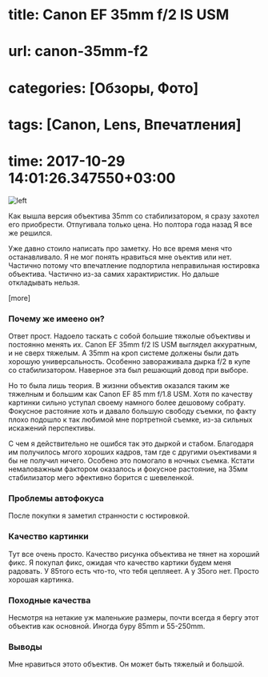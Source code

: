 # title: Canon EF 35mm f/2 IS USM
# url: canon-35mm-f2
# categories: [Обзоры, Фото]
# tags: [Canon, Lens, Впечатления]
# time: 2017-10-29 14:01:26.347550+03:00

![left](~canon-35mm-f2.png)

Как вышла версия объектива 35mm со стабилизатором, я сразу захотел его приобрести. Отпугивала только цена.
Но полтора года назад Я все же решился.

Уже давно стоило написать про заметку. Но все время меня что останавливало. Я не мог понять нравиться мне оъектив или нет.
Частично потому что впечатление подпортила неправильная юстировка объектива. Частично из-за самих характиристик.
Но дальше откладывать нельзя.

[more]

### Почему же имеено он?

Ответ прост. Надоело таскать с собой большие тяжолые объективы и постоянно менять их.
Canon EF 35mm f/2 IS USM выглядел аккуратным, и не сверх тяжелым. А 35mm на кроп системе должены были дать хорошую универсальность.
Особенно завораживала дырка f/2 в купе со стабилизатором. Наверное эта был решающий довод при выборе. 

Но то была лишь теория. В жизнни объектив оказался таким же тяжелным и большим как Canon EF 85 mm f/1.8 USM.
Хотя по качеству картинки сильно уступал своему намного более дешовому собрату.
Фокусное растояние хоть и давало большую свободу съемки, по факту плохо подошло к так любимой мне портретной съемке, из-за сильных искажений перспективы.   

С чем я действительно не ошибся так это дыркой и стабом. Благодаря им получилось мгого хороших кадров, там где с другими оъективами я бы не получил ничего.
Особено это помогало в ночных съемка. Кстати немаловажным фактором оказалось и фокусное растояние, на 35мм стабилизатор мего эфективно борится с шевеленкой.


### Проблемы автофокуса

После покупки я заметил странности с юстировкой. 


### Качество картинки

Тут все очень просто. Качество рисунка объектива не тянет на хороший фикс. Я покупал фикс, ожидая что качество картики будем меня радовать.
У 85того есть что-то, что тебя цепляеет. А у 35ого нет. Просто хорошая картинка. 


### Походные качества

Несмотря на нетакие уж маленькие размеры, почти всегда я бергу этот объектив как основной. Иногда буру 85mm и 55-250mm.


### Выводы

Мне нравиться этото объектив. Он может быть тяжелый и большой. 

